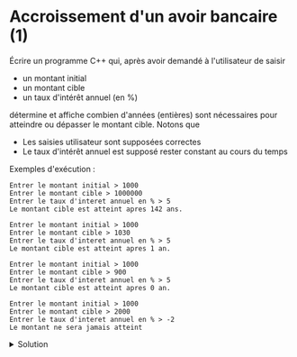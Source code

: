 # Accroissement d'un avoir bancaire (1)

Écrire un programme C++ qui, après avoir demandé à l'utilisateur de saisir 
- un montant initial 
- un montant cible
- un taux d'intérêt annuel (en %)

détermine et affiche combien d'années (entières) sont nécessaires pour atteindre ou dépasser le montant cible. Notons que 
- Les saisies utilisateur sont supposées correctes
- Le taux d'intérêt annuel est supposé rester constant au cours du temps

Exemples d'exécution : 

~~~
Entrer le montant initial > 1000
Entrer le montant cible > 1000000
Entrer le taux d'interet annuel en % > 5
Le montant cible est atteint apres 142 ans.
~~~

~~~
Entrer le montant initial > 1000
Entrer le montant cible > 1030
Entrer le taux d'interet annuel en % > 5
Le montant cible est atteint apres 1 an.
~~~

~~~
Entrer le montant initial > 1000
Entrer le montant cible > 900
Entrer le taux d'interet annuel en % > 5
Le montant cible est atteint apres 0 an.
~~~

~~~
Entrer le montant initial > 1000
Entrer le montant cible > 2000
Entrer le taux d'interet annuel en % > -2
Le montant ne sera jamais atteint
~~~

<details>
<summary>Solution</summary>

~~~cpp
#include <iostream>
using namespace std;

int main() {
   cout << "Entrer le montant initial > ";
   double montant_initial; // en CHF
   cin >> montant_initial;

   cout << "Entrer le montant cible > ";
   double montant_cible; // en CHF
   cin >> montant_cible;

   cout << "Entrer le taux d'interet annuel en % > ";
   double taux_interet_annuel; // en %
   cin >> taux_interet_annuel;

   if (montant_initial < montant_cible and taux_interet_annuel <= 0.) {
      cout << "Le montant cible ne sera jamais atteint" << endl;
      return 0;
   }
   
   double montant = montant_initial;
   int nb_annees = 0;
   while (montant < montant_cible) {
      nb_annees++;
      montant = montant * (1. + taux_interet_annuel / 100.);
   }

   cout << "Le montant cible est atteint après "
        << nb_annees << " an" << (nb_annees > 1 ? "s" : "") << "." << endl;
}
~~~
</details>

